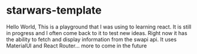 # starwars-template
Hello World,
This is a playground that I was using to learning react. It is still in progress and I often come back to it to test new ideas.
Right now it has the ability to fetch and display information from the swapi api. It uses MaterialUI and React Router... more to come in the future
